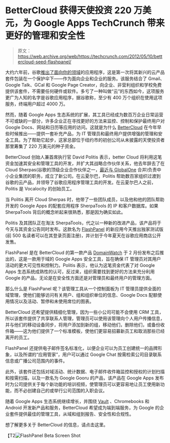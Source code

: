 # BetterCloud 获得天使投资 220 万美元，为 Google Apps TechCrunch 带来更好的管理和安全性

> 原文：<https://web.archive.org/web/https://techcrunch.com/2012/05/10/bettercloud-seed-flashpanel/>

大约六年前，谷歌[推出了面向你的领域](https://web.archive.org/web/20221209092740/http://googleblog.blogspot.com/2006/08/get-your-people-talking.html)的应用程序，这是第一次将其新兴的云产品套件包装在一个保护伞下——作为面向企业和企业的服务。该服务结合了 Gmail、Google Talk、GCal 和 Google Page Creator，向企业、非营利组织和学校免费提供该套件，不需要任何硬件或软件。多亏了一种叫做“云”的东西如今，这项服务更广为人知的名字是谷歌应用程序，据谷歌称，至少有 400 万个组织在使用这项服务，终端用户超过 4000 万。

然而，随着 Google Apps 生态系统的扩展，其工具已经成为数百万企业日常运营不可或缺的一部分，许多企业正在寻找更好的方法来监控、控制和保护最终用户对 Google Docs、网站和日历等应用的访问。这就是为什么 [BetterCloud](https://web.archive.org/web/20221209092740/http://www.bettercloud.com/) 在今年早些时候推出——提供一套补充产品，为 IT 管理员和最终用户提供增强的管理和安全工具。为了帮助它起步，这家总部位于纽约市的初创公司从未披露的天使投资者那里筹集了 220 万美元的种子资金。

BetterCloud 创始人兼首席执行官 David Politis 表示，better Cloud 将利用这笔资金加速其安全和管理工具的开发，并扩大其战略合作伙伴关系，他去年辞去了在 Cloud Sherpas(谷歌的顶级企业合作伙伴之一，[最近与 GlobalOne](https://web.archive.org/web/20221209092740/http://blogs.wsj.com/venturecapital/2012/03/05/top-google-and-salesforce-partners-merge-form-global-cloud-co-cloud-sherpas/) 合并)负责中小企业集团的职务，成立了新公司。在云夏尔巴，Politis 帮助数百家组织过渡到谷歌的云产品，并领导了谷歌应用程序管理工具的开发。在云夏尔巴人之前，Politis 是 Vocalocity 的创始员工。

当 Politis 离开 Cloud Sherpas 时，他带了一些团队成员，以及他和他的团队帮助开发的 Google Apps 的配套应用程序 SherpaTools 的 IP 和客户数据库。如果 SherpaTools 背后的概念听起来很熟悉，那是因为确实如此。

Politis 及其团队正在淘汰 SherpaTools，代之以一种新的改进产品，该产品将于今天与其资金公告同时发布。这款名为 [FlashPanel](https://web.archive.org/web/20221209092740/http://www.flashpanel.com/) 的新应用今天推出独家测试版(前 500 名读者可以在其登录页面注册)，并计划于今年夏天在谷歌应用商店公开发售。

FlashPanel 是在 BetterCloud 的第一款产品 [DomainWatch](https://web.archive.org/web/20221209092740/http://www.bettercloud.com/domainwatch/) 于 2 月份发布之后推出的，这是一款用于域的 Google Apps 安全工具，旨在确保 IT 管理员对其用户活动的更大可见性和控制力。Politis 表示，他认为这笔资金代表了对 Google Apps 生态系统成熟性的认可，反过来，组织需要找到更好的方法来充分利用 Google 的产品，无论是在安全性方面还是对管理员和最终用户的管理方面。

那么什么是 FlashPanel 呢？该管理工具从一个控制面板为 IT 管理员提供全面的域管理，使他们能够访问有关用户、组和组织单位的信息、Google Docs 配额使用情况以及活动、暂停和未使用席位的图表。

BetterCloud 还希望提供精细化管理，因为一些小公司可能不会使用 CRM 工具，所以该套件提供了共享联系人管理，管理员可以使用该管理向个人用户传播信息，并与他们的移动设备同步，将用户添加到新的组，移动他们，删除他们，或备份收件箱——这为他们提供了一个标准模板，使他们更容易招募新员工和取消那些已经离开的员工。

FlashPanel 还提供电子邮件签名标准化，以便企业可以为员工创建统一的品牌形象，以及所谓的“应用管家”，用户可以通过 Google Chat 按需检索公司目录联系信息或广播公司范围内的事件。

此外，该套件还包括对域活动、统计数据、电子邮件收件箱监控和授权的计划扫描和按需扫描，以及一款名为 Google Gooru 的产品，该产品在 Google Apps 发布时为公司提供关于每个新功能的培训视频，使管理员可以更容易地让员工使用新功能，而不必创建自己的或举行公司范围的入职会议。

随着 Google Apps 生态系统继续增长，并围绕 [Vault](https://web.archive.org/web/20221209092740/http://www.google.com/enterprise/apps/business/products.html?section=vault) 、Chromebooks 和 Android 开发新产品和服务，BetterCloud 希望成为端到端服务，为 Google 的企业套件提供最佳的管理工具，从域和组到报告、安全性和合规性。

想了解更多关于 BetterCloud 的信息，请点击这里。

【T2![](img/20053c53b5bf9a3ed19070df09e245d0.png "FlashPanel Beta Screen Shot")